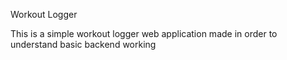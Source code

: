 Workout Logger

This is a simple workout logger web application made in order to understand basic backend working
